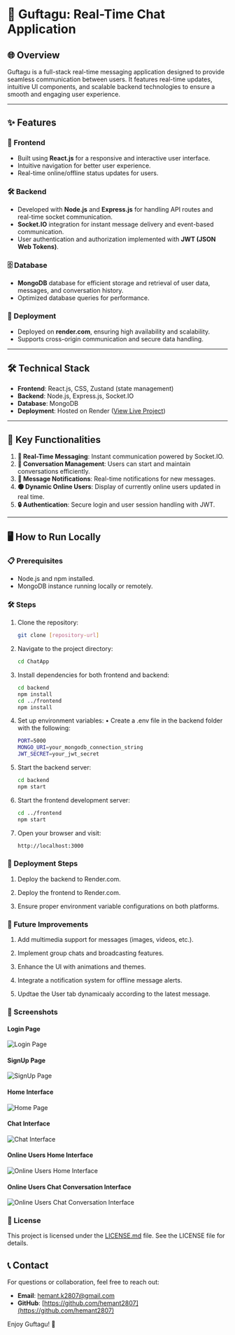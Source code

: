 # 🌟 Guftagu: Real-Time Chat Application

## 🌐 Overview
Guftagu is a full-stack real-time messaging application designed to provide seamless communication between users. It features real-time updates, intuitive UI components, and scalable backend technologies to ensure a smooth and engaging user experience.

---

## ✨ Features

### 🎨 Frontend
- Built using **React.js** for a responsive and interactive user interface.
- Intuitive navigation for better user experience.
- Real-time online/offline status updates for users.

### 🛠️ Backend
- Developed with **Node.js** and **Express.js** for handling API routes and real-time socket communication.
- **Socket.IO** integration for instant message delivery and event-based communication.
- User authentication and authorization implemented with **JWT (JSON Web Tokens)**.

### 🗄️ Database
- **MongoDB** database for efficient storage and retrieval of user data, messages, and conversation history.
- Optimized database queries for performance.

### 🚀 Deployment
- Deployed on **render.com**, ensuring high availability and scalability.
- Supports cross-origin communication and secure data handling.

---

## 🛠️ Technical Stack

- **Frontend**: React.js, CSS, Zustand (state management)
- **Backend**: Node.js, Express.js, Socket.IO
- **Database**: MongoDB
- **Deployment**: Hosted on Render ([View Live Project](https://guftagu-rjks.onrender.com/login))

---

## 🔑 Key Functionalities

1. **💬 Real-Time Messaging**: Instant communication powered by Socket.IO.
2. **📂 Conversation Management**: Users can start and maintain conversations efficiently.
3. **🔔 Message Notifications**: Real-time notifications for new messages.
4. **🟢 Dynamic Online Users**: Display of currently online users updated in real time.
5. **🔒 Authentication**: Secure login and user session handling with JWT.

---

## 🖥️ How to Run Locally

### 📋 Prerequisites
- Node.js and npm installed.
- MongoDB instance running locally or remotely.

### 🛠️ Steps
1. Clone the repository:
   ```bash
   git clone [repository-url]

2. Navigate to the project directory:
   ```bash
   cd ChatApp

3. Install dependencies for both frontend and backend:
   ```bash
   cd backend
   npm install
   cd ../frontend
   npm install

4. Set up environment variables:
   • Create a .env file in the backend folder with the following:
   ```bash
   PORT=5000
   MONGO_URI=your_mongodb_connection_string
   JWT_SECRET=your_jwt_secret

5. Start the backend server:
   ```bash
   cd backend
   npm start

6. Start the frontend development server:
   ```bash
   cd ../frontend
   npm start

7. Open your browser and visit:
   ```bash
   http://localhost:3000

### 🚀 Deployment Steps
1. Deploy the backend to Render.com.

2. Deploy the frontend to Render.com.

3. Ensure proper environment variable configurations on both platforms.

### 🔮 Future Improvements
1. Add multimedia support for messages (images, videos, etc.).

2. Implement group chats and broadcasting features.

3. Enhance the UI with animations and themes.

4. Integrate a notification system for offline message alerts.

5. Updtae the User tab dynamicaaly according to the latest message.

### 📸 Screenshots

#### Login Page
![Login Page](frontend/public/Screenshots/login_interface.png)

#### SignUp Page
![SignUp Page](frontend/public/Screenshots/signup_interface.png)

#### Home Interface
![Home Page](frontend/public/Screenshots/home_interface.png)

#### Chat Interface
![Chat Interface](frontend/public/Screenshots/chat_interface.png)

#### Online Users Home Interface
![Online Users Home Interface](frontend/public/Screenshots/onlineUsersHome_interface.png)

#### Online Users Chat Conversation Interface
![Online Users Chat Conversation Interface](frontend/public/Screenshots/bothUserOnlineConvo_interface.png)

### 📜 License
This project is licensed under the [LICENSE.md](LICENSE.md) file. See the LICENSE file for details.

## 📞 Contact
For questions or collaboration, feel free to reach out:

- **Email**: [hemant.k2807@gmail.com](mailto:hemant.k2807@gmail.com)
- **GitHub**: [https://github.com/hemant2807](https://github.com/hemant2807)



Enjoy Guftagu! 🚀





